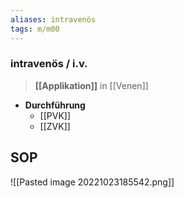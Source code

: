 ```yaml
---
aliases: intravenös
tags: m/m00
---
```

### intravenös / i.v.
> **[[Applikation]]** in [[Venen]]
- **Durchführung**
	- [[PVK]]
	- [[ZVK]]

## SOP
![[Pasted image 20221023185542.png]]